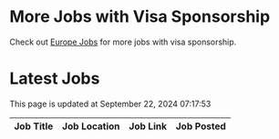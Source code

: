 # More Jobs with Visa Sponsorship

Check out [Europe Jobs](https://github.com/sureshparimi/europejobs#latest-jobs) for more jobs with visa sponsorship.

# Latest Jobs

This page is updated at September 22, 2024 07:17:53

| Job Title | Job Location | Job Link | Job Posted |
| --- | --- | --- | --- |
